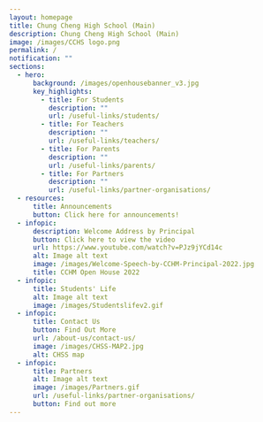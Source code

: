 ```yaml
---
layout: homepage
title: Chung Cheng High School (Main)
description: Chung Cheng High School (Main)
image: /images/CCHS logo.png
permalink: /
notification: ""
sections:
  - hero:
      background: /images/openhousebanner_v3.jpg
      key_highlights:
        - title: For Students
          description: ""
          url: /useful-links/students/
        - title: For Teachers
          description: ""
          url: /useful-links/teachers/
        - title: For Parents
          description: ""
          url: /useful-links/parents/
        - title: For Partners
          description: ""
          url: /useful-links/partner-organisations/
  - resources:
      title: Announcements
      button: Click here for announcements!
  - infopic:
      description: Welcome Address by Principal
      button: Click here to view the video
      url: https://www.youtube.com/watch?v=PJz9jYCd14c
      alt: Image alt text
      image: /images/Welcome-Speech-by-CCHM-Principal-2022.jpg
      title: CCHM Open House 2022
  - infopic:
      title: Students' Life
      alt: Image alt text
      image: /images/Studentslifev2.gif
  - infopic:
      title: Contact Us
      button: Find Out More
      url: /about-us/contact-us/
      image: /images/CHSS-MAP2.jpg
      alt: CHSS map
  - infopic:
      title: Partners
      alt: Image alt text
      image: /images/Partners.gif
      url: /useful-links/partner-organisations/
      button: Find out more
---
```

